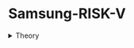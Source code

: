 # Samsung-RISK-V
<details>
<summary> Theory </summary>
<br>
  
# Task-1
<img width="653" alt="Screenshot 2025-01-07 064157" src="https://github.com/user-attachments/assets/67c2cb87-f6b5-4cc2-a4e2-9357b6cb1643" />
<img width="653" alt="Screenshot 2025-01-07 064236" src="https://github.com/user-attachments/assets/9ade48a9-1b69-48a9-b308-f1c7f69c179a" />
<img width="632" alt="Screenshot 2025-01-07 064116" src="https://github.com/user-attachments/assets/5f353a93-45b8-49a9-b284-30cbe35dd8b9" />
<img width="637" alt="Screenshot 2025-01-07 064317" src="https://github.com/user-attachments/assets/fded16dd-2351-4a20-ba2a-ced5f8ef0729" />


  
![image](https://github.com/user-attachments/assets/07a8e796-e473-4e88-96bc-b8de64bf4d60)
![image](https://github.com/user-attachments/assets/52d40105-78f2-4027-8079-35697150f996)

